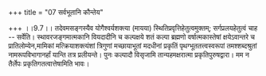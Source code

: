 +++
title = "07 सर्वभूतानि कौन्तेय"

+++
।।9.7।। तदेवमसङ्गस्यैव योगैश्वर्यशक्त्या (मायया)
स्थितिप्रवृत्तिहेतुत्वमुक्तम्; सर्गप्रलयहेतुत्वं चाह -- सर्वेति।
स्थावरजङ्गमात्मकानि वियदादीनि च कल्पक्षये शतं कल्पा ब्रह्मणो
वर्षात्मकास्तेषां क्षयेऽवान्तरे च प्रातिलोम्येन,मामिकां
मत्क्रियाशक्त्यंशां त्रिगुणां मच्छायाभूतां मदधीनां प्रकृतिं
पृथग्भूततत्त्वस्वरूपां तमश्शब्दश्रुतां नामरूपविभागानर्हां यान्ति तत्र
प्रलीयन्ते। पुनः कल्पादौ विसृजामि तान्यहमक्षरात्मा प्रकृतिपुरुषद्वारा।
मम न तैर्लेपः प्रकृतिगतत्वात्तेषामिति भावः।
